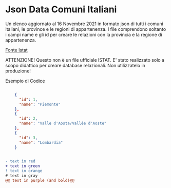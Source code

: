 # Json Data Comuni Italiani
Un elenco aggiornato al 16 Novembre 2021 in formato json di tutti i comuni italiani, le province e le regioni di appartenenza. 
I file comprendono soltanto i campi name e gli id per creare le relazioni con la provincia e la regione di appartenenza.

[Fonte Istat](https://www.istat.it/it/archivio/6789)

ATTENZIONE! Questo non è un file ufficiale ISTAT. E' stato realizzato solo a scopo didattico per creare database relazionali. Non utilizzatelo in produzione!

Esempio di Codice 

```json

    {
      "id": 1,
      "name": "Piemonte"
    },
    {
      "id": 2,
      "name": "Valle d'Aosta/Vallée d'Aoste"
    },
    {
      "id": 3,
      "name": "Lombardia"
    } 
 
```
```diff
- text in red
+ text in green
! text in orange
# text in gray
@@ text in purple (and bold)@@
```

